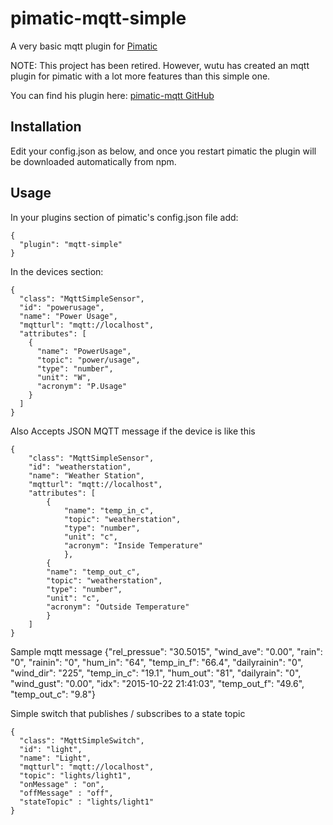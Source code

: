 pimatic-mqtt-simple
===================

A very basic mqtt plugin for [Pimatic](http://www.pimatic.org/)

NOTE: This project has been retired. However, wutu has created an mqtt plugin for pimatic with a lot more features than this simple one.

You can find his plugin here: [pimatic-mqtt GitHub](https://github.com/wutu/pimatic-mqtt)

Installation
------------
Edit your config.json as below, and once you restart pimatic the plugin will be downloaded automatically from npm.


Usage
-----
In your plugins section of pimatic's config.json file add:

    {
      "plugin": "mqtt-simple"
    }

In the devices section:

    {
      "class": "MqttSimpleSensor",
      "id": "powerusage",
      "name": "Power Usage",
      "mqtturl": "mqtt://localhost",
      "attributes": [
        {
          "name": "PowerUsage",
          "topic": "power/usage",
          "type": "number",
          "unit": "W",
          "acronym": "P.Usage"
        }
      ]
    }
   
Also Accepts JSON MQTT message if the device is like this

    {
        "class": "MqttSimpleSensor",
        "id": "weatherstation",
        "name": "Weather Station",
        "mqtturl": "mqtt://localhost",
        "attributes": [
            {
                "name": "temp_in_c",
                "topic": "weatherstation",
                "type": "number",
                "unit": "c",
                "acronym": "Inside Temperature"
                },
            {
            "name": "temp_out_c",
            "topic": "weatherstation",
            "type": "number",
            "unit": "c",
            "acronym": "Outside Temperature"
            }
        ]
    }

Sample mqtt message
{"rel_pressue": "30.5015", "wind_ave": "0.00", "rain": "0", "rainin": "0", "hum_in": "64", "temp_in_f": "66.4", "dailyrainin": "0", "wind_dir": "225", "temp_in_c": "19.1", "hum_out": "81", "dailyrain": "0", "wind_gust": "0.00", "idx": "2015-10-22 21:41:03", "temp_out_f": "49.6", "temp_out_c": "9.8"}

Simple switch that publishes / subscribes to a state topic

    {
      "class": "MqttSimpleSwitch",
      "id": "light",
      "name": "Light",
      "mqtturl": "mqtt://localhost",
      "topic": "lights/light1",
      "onMessage" : "on",
      "offMessage" : "off",
      "stateTopic" : "lights/light1"
    }


